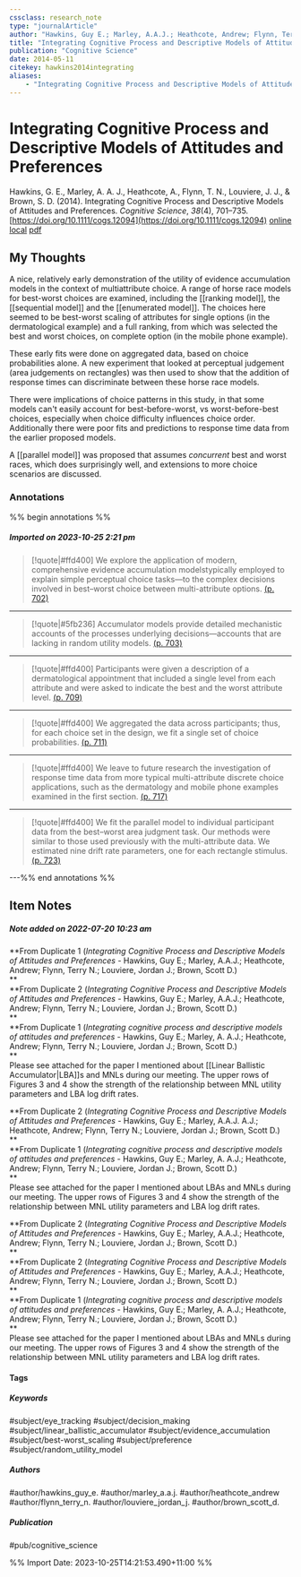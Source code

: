 ```yaml
---
cssclass: research_note
type: "journalArticle"
author: "Hawkins, Guy E.; Marley, A.A.J.; Heathcote, Andrew; Flynn, Terry N.; Louviere, Jordan J.; Brown, Scott D."
title: "Integrating Cognitive Process and Descriptive Models of Attitudes and Preferences"
publication: "Cognitive Science"
date: 2014-05-11
citekey: hawkins2014integrating
aliases: 
    - "Integrating Cognitive Process and Descriptive Models of Attitudes and Preferences"
---
```


# Integrating Cognitive Process and Descriptive Models of Attitudes and Preferences

Hawkins, G. E., Marley, A. A. J., Heathcote, A., Flynn, T. N., Louviere, J. J., & Brown, S. D. (2014). Integrating Cognitive Process and Descriptive Models of Attitudes and Preferences. _Cognitive Science_, _38_(4), 701–735. [https://doi.org/10.1111/cogs.12094](https://doi.org/10.1111/cogs.12094)
[online](http://zotero.org/users/local/kZl3QdXV/items/JRGGUVQL) [local](zotero://select/library/items/JRGGUVQL) [pdf](file:///home/gjc216/Zotero/storage/4VJLID2Q/Hawkins%20et%20al._2014_Integrating%20Cognitive%20Process%20and%20Descriptive%20Models%20of%20Attitudes%20and%20Preferences.pdf)
 


## My Thoughts

A nice, relatively early demonstration of the utility of evidence accumulation models in the context of multiattribute choice. A range of horse race models for best-worst choices are examined, including the [[ranking model]], the [[sequential model]] and the [[enumerated model]]. The choices here seemed to be best-worst scaling of attributes for single options (in the dermatological example) and a full ranking, from which was selected the best and worst choices, on complete option (in the mobile phone example).
 
These early fits were done on aggregated data, based on choice probabilities alone. A new experiment that looked at perceptual judgement (area judgements on rectangles) was then used to show that the addition of response times can discriminate between these horse race models.

There were implications of choice patterns in this study, in that some models can't easily account for best-before-worst, vs worst-before-best choices, especially when choice difficulty influences choice order. Additionally there were poor fits and predictions to response time data from the earlier proposed models.

A [[parallel model]] was proposed that assumes *concurrent* best and worst races, which does surprisingly well, and extensions to more choice scenarios are discussed.
 
### Annotations

%% begin annotations %%
##### Imported on 2023-10-25 2:21 pm
>[!quote|#ffd400]
>We explore the application of modern, comprehensive evidence accumulation modelstypically employed to explain simple perceptual choice tasks—to the complex decisions involved in best–worst choice between multi-attribute options. [(p. 702)](zotero://open-pdf/library/items/4VJLID2Q?page=702&annotation=RYY5NLPG)

---
>[!quote|#5fb236]
>Accumulator models provide detailed mechanistic accounts of the processes underlying decisions—accounts that are lacking in random utility models. [(p. 703)](zotero://open-pdf/library/items/4VJLID2Q?page=703&annotation=8B9M964T)

---
>[!quote|#ffd400]
>Participants were given a description of a dermatological appointment that included a single level from each attribute and were asked to indicate the best and the worst attribute level. [(p. 709)](zotero://open-pdf/library/items/4VJLID2Q?page=709&annotation=YMBLB3VH)

---
>[!quote|#ffd400]
>We aggregated the data across participants; thus, for each choice set in the design, we fit a single set of choice probabilities. [(p. 711)](zotero://open-pdf/library/items/4VJLID2Q?page=711&annotation=LGGNA9BD)

---
>[!quote|#ffd400]
>We leave to future research the investigation of response time data from more typical multi-attribute discrete choice applications, such as the dermatology and mobile phone examples examined in the first section. [(p. 717)](zotero://open-pdf/library/items/4VJLID2Q?page=717&annotation=JC3S9GAC)

---
>[!quote|#ffd400]
>We fit the parallel model to individual participant data from the best–worst area judgment task. Our methods were similar to those used previously with the multi-attribute data. We estimated nine drift rate parameters, one for each rectangle stimulus. [(p. 723)](zotero://open-pdf/library/items/4VJLID2Q?page=723&annotation=HQHJNU27)

---%% end annotations %%

## Item Notes

##### Note added on 2022-07-20 10:23 am

**From Duplicate 1 (_Integrating Cognitive Process and Descriptive Models of Attitudes and Preferences_ - Hawkins, Guy E.; Marley, A.A.J.; Heathcote, Andrew; Flynn, Terry N.; Louviere, Jordan J.; Brown, Scott D.)  
**  
**From Duplicate 2 (_Integrating Cognitive Process and Descriptive Models of Attitudes and Preferences_ - Hawkins, Guy E.; Marley, A.A.J.; Heathcote, Andrew; Flynn, Terry N.; Louviere, Jordan J.; Brown, Scott D.)  
**  
**From Duplicate 1 (_Integrating cognitive process and descriptive models of attitudes and preferences_ - Hawkins, Guy E.; Marley, A. A.J.; Heathcote, Andrew; Flynn, Terry N.; Louviere, Jordan J.; Brown, Scott D.)  
**  
Please see attached for the paper I mentioned about [[Linear Ballistic Accumulator|LBA]]s and MNLs during our meeting. The upper rows of Figures 3 and 4 show the strength of the relationship between MNL utility parameters and LBA log drift rates.  
  
**From Duplicate 2 (_Integrating Cognitive Process and Descriptive Models of Attitudes and Preferences_ - Hawkins, Guy E.; Marley, A.A.J. A.J.; Heathcote, Andrew; Flynn, Terry N.; Louviere, Jordan J.; Brown, Scott D.)  
**  
**From Duplicate 1 (_Integrating cognitive process and descriptive models of attitudes and preferences_ - Hawkins, Guy E.; Marley, A. A.J.; Heathcote, Andrew; Flynn, Terry N.; Louviere, Jordan J.; Brown, Scott D.)  
**  
Please see attached for the paper I mentioned about LBAs and MNLs during our meeting. The upper rows of Figures 3 and 4 show the strength of the relationship between MNL utility parameters and LBA log drift rates.  
  
**From Duplicate 2 (_Integrating Cognitive Process and Descriptive Models of Attitudes and Preferences_ - Hawkins, Guy E.; Marley, A.A.J.; Heathcote, Andrew; Flynn, Terry N.; Louviere, Jordan J.; Brown, Scott D.)  
**  
**From Duplicate 2 (_Integrating Cognitive Process and Descriptive Models of Attitudes and Preferences_ - Hawkins, Guy E.; Marley, A.A.J.; Heathcote, Andrew; Flynn, Terry N.; Louviere, Jordan J.; Brown, Scott D.)  
**  
**From Duplicate 1 (_Integrating cognitive process and descriptive models of attitudes and preferences_ - Hawkins, Guy E.; Marley, A. A.J.; Heathcote, Andrew; Flynn, Terry N.; Louviere, Jordan J.; Brown, Scott D.)  
**  
Please see attached for the paper I mentioned about LBAs and MNLs during our meeting. The upper rows of Figures 3 and 4 show the strength of the relationship between MNL utility parameters and LBA log drift rates.

#### Tags

##### Keywords

#subject/eye_tracking #subject/decision_making #subject/linear_ballistic_accumulator #subject/evidence_accumulation #subject/best-worst_scaling #subject/preference #subject/random_utility_model

##### Authors

#author/hawkins_guy_e. #author/marley_a.a.j. #author/heathcote_andrew #author/flynn_terry_n. #author/louviere_jordan_j. #author/brown_scott_d.

##### Publication

#pub/cognitive_science


%% Import Date: 2023-10-25T14:21:53.490+11:00 %%
